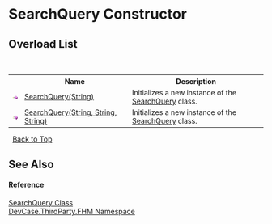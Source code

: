 # SearchQuery Constructor 
 


## Overload List
&nbsp;<table><tr><th></th><th>Name</th><th>Description</th></tr><tr><td>![Public method](media/pubmethod.gif "Public method")</td><td><a href="M_DevCase_ThirdParty_FHM_SearchQuery__ctor">SearchQuery(String)</a></td><td>
Initializes a new instance of the <a href="T_DevCase_ThirdParty_FHM_SearchQuery">SearchQuery</a> class.</td></tr><tr><td>![Public method](media/pubmethod.gif "Public method")</td><td><a href="M_DevCase_ThirdParty_FHM_SearchQuery__ctor_1">SearchQuery(String, String, String)</a></td><td>
Initializes a new instance of the <a href="T_DevCase_ThirdParty_FHM_SearchQuery">SearchQuery</a> class.</td></tr></table>&nbsp;
<a href="#searchquery-constructor">Back to Top</a>

## See Also


#### Reference
<a href="T_DevCase_ThirdParty_FHM_SearchQuery">SearchQuery Class</a><br /><a href="N_DevCase_ThirdParty_FHM">DevCase.ThirdParty.FHM Namespace</a><br />
